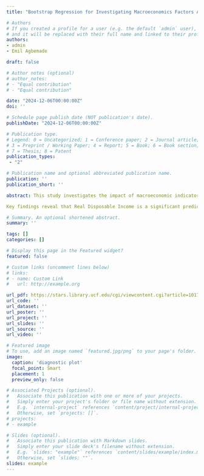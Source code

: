 ```yaml
---
title: "Bootstrap Regression for Investigating Macroeconomics Factors Affecting USA Home Prices"

# Authors
# If you created a profile for a user (e.g. the default `admin` user), write the username (folder name) here 
# and it will be replaced with their full name and linked to their profile.
authors:
- admin
- Emil Agbemade

draft: false

# Author notes (optional)
# author_notes:
# - "Equal contribution"
# - "Equal contribution"

date: "2024-12-06T00:00:00Z"
doi: ''

# Schedule page publish date (NOT publication's date).
publishDate: "2024-12-06T00:00:00Z"

# Publication type.
# Legend: 0 = Uncategorized; 1 = Conference paper; 2 = Journal article;
# 3 = Preprint / Working Paper; 4 = Report; 5 = Book; 6 = Book section;
# 7 = Thesis; 8 = Patent
publication_types: 
 - "2"

# Publication name and optional abbreviated publication name.
publication: ''
publication_short: ''

abstract: This study investigates the impact of macroeconomic indicators on US home prices, underscoring the importance of understanding these dynamics due to their significant socio-economic consequences. Utilizing a dataset from Kaggle, originally collected by FRED, the research examines variables such as the Consumer Price Index, Population, Unemployment, GDP, Stock Prices, Income, and Mortgage Rates to discern their effect on housing market fluctuations. The analysis identifies multicollinearity among predictors, necessitating a shift from traditional multiple linear regression to a more robust bootstrap regression method due to violations of parametric assumptions.

Key findings reveal that Real Disposable Income is a significant predictor of home prices, although the presence of multicollinearity complicates the model-building process. The bootstrap regression approach, favored for its resilience to assumption violations, confirms the influence of selected macroeconomic factors on home prices. The study concludes that bootstrap regression provides a reliable alternative to parametric methods in cases of assumption non-compliance and highlights the critical role of addressing multicollinearity in regression analysis. This research provides valuable insights for stakeholders involved in the housing market, highlighting the importance of careful econometric modeling in informing economic policy and investment decisions.

# Summary. An optional shortened abstract.
summary: ''

tags: []
categories: []

# Display this page in the Featured widget?
featured: false

# Custom links (uncomment lines below)
# links:
# - name: Custom Link
#   url: http://example.org

url_pdf: https://stars.library.ucf.edu/cgi/viewcontent.cgi?article=1017&context=data-science-mining
url_code: ''
url_dataset: ''
url_poster: ''
url_project: ''
url_slides: ''
url_source: ''
url_video: ''

# Featured image
# To use, add an image named `featured.jpg/png` to your page's folder. 
image:
  caption: 'diagnostic plot'
  focal_point: Smart
  placement: 1
  preview_only: false

# Associated Projects (optional).
#   Associate this publication with one or more of your projects.
#   Simply enter your project's folder or file name without extension.
#   E.g. `internal-project` references `content/project/internal-project/index.md`.
#   Otherwise, set `projects: []`.
# projects:
# - example

# Slides (optional).
#   Associate this publication with Markdown slides.
#   Simply enter your slide deck's filename without extension.
#   E.g. `slides: "example"` references `content/slides/example/index.md`.
#   Otherwise, set `slides: ""`.
slides: example
---
```

